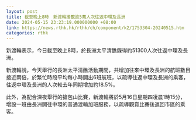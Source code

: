 ```yaml
---
layout: post
title: 截至晚上8時　新渡輪接載逾5萬人次往返中環及長洲
date: 2024-05-15 23:23:19.000000000 +08:00
link: https://news.rthk.hk/rthk/ch/component/k2/1753304-20240515.htm
categories: rthk
---
```


新渡輪表示，今日截至晚上8時，於長洲太平清醮錄得約51300人次往返中環及長洲。

新渡輪說，今天舉行的長洲太平清醮活動期間，共增加往來中環及長洲的航班數目接近兩倍，於繁忙時段平均每小時開出6班航班，以疏導往返中環及長洲的乘客，往返中環及長洲的人次較去年同期增加約18.5%。

此外，為配合深夜舉行的搶包山比賽，新渡輪將於5月16日星期四凌晨1時15分，增設一班由長洲開往中環的普通渡輪加班服務，以疏導觀賞比賽後返回市區的乘客。
